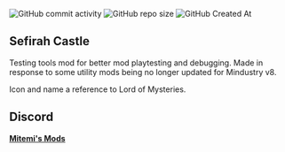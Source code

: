 ![GitHub commit activity](https://img.shields.io/github/commit-activity/y/Lysent/sefirah?style=for-the-badge&label=Commit%20Activity)
![GitHub repo size](https://img.shields.io/github/repo-size/lysent/sefirah?style=for-the-badge&label=Mod%20Size)
![GitHub Created At](https://img.shields.io/github/created-at/superwibr/sefirah?style=for-the-badge&label=Created%20in)

## **Sefirah Castle**

Testing tools mod for better mod playtesting and debugging. Made in response to some utility mods being no longer updated for Mindustry v8. 

Icon and name a reference to Lord of Mysteries.

## **Discord**
[**Mitemi's Mods**](https://discord.com/invite/TJKZgr6UDg)